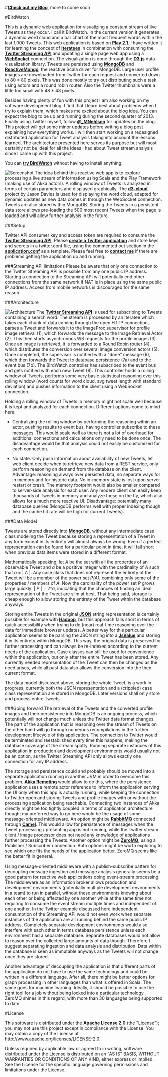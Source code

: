 #**[Check out my Blog](http://matthiasnehlsen.com)**, more to come soon

#BirdWatch  

This is a dynamic web application for visualizing a constant stream of live Tweets as they occur. I call it BirdWatch. In the current version it generates a dynamic word cloud and a bar chart of the most frequent words within the last 1,000 Tweets. This web application is based on **[Play 2.1](http://www.playframework.com)**. I have written it for learning the concept of **[Iteratees](http://www.playframework.com/documentation/2.0.4/Iteratees)** in combination with consuming the **[Twitter Streaming API](https://dev.twitter.com/docs/streaming-apis)** and updating a single page web app using a **[WebSocket](http://tools.ietf.org/html/rfc6455)** connection. The visualization is done through the **[D3.js](http://d3js.org)** data visualization library. Tweets are persisted using **[MongoDB](http://www.mongodb.org)** and **[ReactiveMongo](http://reactivemongo.org)**, the reactive Scala driver for MongoDB. Large user profile images are downloaded from Twitter for each request and converted down to 80 * 80 pixels. This was done mostly to try out distributing such a task using actors and a round robin router. Also the Twitter thumbnails were a little too small with 48 * 48 pixels. 

Besides having plenty of fun with this project I am also working on my software development blog. I find that I learn best about problems when I try to explain them, which makes me excited about the blog idea. You can expect the blog to be up and running during the second quarter of 2013. Finally using Twitter myself, follow **[@_MNehlsen](https://twitter.com/_MNehlsen)** for updates on the blog. This project will get some minor updates before writing a blog post explaining how everything works. I will then start working on a redesigned distributed application for Tweet analysis taking into account the lessons learned. The architecture presented here serves its purpose but will most certainly not be ideal for all the ideas I had about Tweet stream analysis since I came up with this project. 

You can **[try BirdWatch](http://birdwatch.matthiasnehlsen.com)** without having to install anything.

![Screenshot](./docs/screenshot.png)
The idea behind this reactive web app is to explore processing a live stream of information using Scala and the Play Framework (making use of Akka actors). A rolling window of Tweets is analyzed in terms of certain parameters and displayed graphically. The **[d3-cloud](https://github.com/jasondavies/d3-cloud)** project by Jason Davies is used for displaying the word cloud, adapted for dynamic updates as new data comes in through the WebSocket connection. Tweets are also stored within MongoDB. Storing the Tweets in a persistent data store allows pre-loading the 500 most recent Tweets when the page is loaded and will allow further analysis in the future.

###Setup

Twitter API consumer key and access token are required to consume the **[Twitter Streaming API](https://dev.twitter.com/docs/streaming-apis)**. Please **[create a Twitter application](https://dev.twitter.com/apps)** and store keys and secrets in a twitter.conf file, using the commented out section in the **[application.conf](https://github.com/matthiasn/BirdWatch/blob/master/conf/application.conf)** as a template. Please feel free to **[contact me](mailto:matthias.nehlsen@gmail.com)** if there are problems getting the application up and running. 

###Streaming API limitations 
Please be aware that only one connection to the Twitter Streaming API is possible from any one public IP address. Starting a connection to the Streaming API will potentially end other connections from the same network if NAT is in place using the same public IP address. Access from mobile networks is discouraged for the same reason.
 
###Architecture

![Architecture](./docs/BirdWatch.png)
The **[Twitter Streaming API](https://dev.twitter.com/docs/streaming-apis)** is used for subscribing to Tweets containing a search word. The stream is processed by an Iteratee which takes each chunk of data coming through the open HTTP connection, parses a Tweet and forwards it to the ImageProc supervisor for profile image retrieval (1), which forwards the message to the Image Retrieval Actor (2). This then starts asynchronous WS requests for the profile images (3). Once an image is retrieved, it is forwarded to a Round Robin router (4), which distributes the conversion over several image conversion actors (5). Once completed, the supervisor is notified with a "done" message (6), which then forwards the Tweet to database persistence (7a) and to the event bus (7b). The BirdWatch controller has subscribed to the event bus and gets notified with each new Tweet (8). This controller holds a rolling window of Tweets, performs some very basic statistical reasoning over this rolling window (word counts for word cloud, avg tweet length with standard deviation) and pushes information to the client using a WebSocket connection.       

Holding a rolling window of Tweets in memory might not scale well because it is kept and analyzed for each connection. Different options come to mind here:

*   Centralizing the rolling window by performing the reasoning within an actor, pushing results to event bus, having controller subscribe to these messages. This would scale well as there is not a lot of overhead for additional connections and calculations only need to be done once. The disadvantage would be that analysis could not easily be customized for each connection.

*   No state. Only push information about availability of new Tweets, let web client decide when to retrieve new data from a REST service, only perform reasoning on demand from the database on the client. Advantage: reasoning always over persisted data, no separate ways for in memory and for historic data. No in-memory state is lost upon server restart or crash.  The memory footprint would also be smaller compared to server-side analysis for each user. Any modern client can easily keep thousands of Tweets in memory and analyze these on the fly, which also allows for a much more reactive UI. Disadvantage: potentially many database queries (MongoDB performs well with proper indexing though and the cache hit rate will be high for current Tweets).

###Data Model

Tweets are stored directly into **[MongoDB](http://www.mongodb.org)**, without any intermediate case class modeling the Tweet because storing a representation of a Tweet in any form except in its entirety will almost always be wrong. Even if a perfect representation can be found for a particular point in time, it will fall short when previous data items were stored in a different format.

Mathematically speaking, let _A_ be the set with all the properties of an observable Tweet and _a_ be a positive integer with the cardinality of _A_ such that _a_ = | _A_ |.
Any case class that does not represent the entirety of the Tweet will be a member of the power set _P(A)_, combining only some of the properties / members of _A_. Now the cardinality of the power set _P_ grows large quickly: | _P_ | = 2^_a_, indicating that the chances of finding an ideal representation of the Tweet are slim at best. That being said, storage is cheap enough to allow storing the entirety of the Tweet within the database anyways.

Storing entire Tweets in the original **[JSON](https://tools.ietf.org/html/rfc4627)** string representation is certainly possible for example with **[Hadoop](http://hadoop.apache.org)**, but this approach falls short in terms of quick accessibility when trying to do (near) real-time reasoning over the data for immediate browser updates. A better way for this particular application seems to be parsing the JSON string into a **[JsValue](http://www.playframework.com/documentation/api/2.1.1/scala/index.html#play.api.libs.json.JsValue)** and storing it in its entirety within MongoDB. This way, the original data is preserved for further processing and can always be re-indexed according to the current needs of the application. Case classes can still be used for convenience within the application, but only after the entire Tweet has been stored. Any currently needed representation of the Tweet can then be changed as the need arises, while all past data also allows the conversion into the then current format.

The data model discussed above, storing the whole Tweet, is a work in progress; currently both the JSON representation and a (crippled) case class representation are stored in MongoDB. Later versions shall only store and process entire Tweets. 

###Going forward
The retrieval of the Tweets and the converted profile images and their persistence into MongoDB is an ongoing process, which potentially will not change much unless the Twitter data format changes. The part of the application that is reasoning over the stream of Tweets on the other hand will go through numerous recompilations in the further development lifecycle of this application. The connection to Twitter would be terminated and reestablished every time this happens, making the database coverage of the stream spotty. Running separate instances of this application in production and development environments would usually not be an option, as the Twitter Streaming API only allows exactly one connection for any IP address. 

The storage and persistence could and probably should be moved into a separate application running in another JVM in order to overcome this problem. **[Akka Remoting](http://doc.akka.io/docs/akka/snapshot/scala/remoting.html)** would allow to do this, where the persistence application uses a remote actor reference to inform the application serving the UI only when this app is actually running, while keeping the connection to Twitter open and storing Tweets and profile images with or without the processing application being reachable. Connecting two instances of Akka directly might be too tightly coupled in terms of application architecture though; my preferred way to go here would be the usage of some message-oriented middleware. An option might be **[RabbitMQ](http://www.rabbitmq.com)** connected through **[Camel](http://doc.akka.io/docs/akka/2.1.2/scala/camel.html)**. This would allow for persistence of messages when the Tweet processing / presenting app is not running, while the Twitter stream client / image processor does not need any knowledge of applications further processing the Tweets. Another option might be **[ZeroMQ](http://doc.akka.io/docs/akka/2.1.2/scala/zeromq.html)**, using a Publisher / Subscriber connection. Both options might be worth exploring to see which one fits the needs of the application better. ZeroMQ seems like the better fit in general.
 
Using message-oriented middleware with a publish-subscribe pattern for decoupling message ingestion and message analysis generally seems be a good pattern for reactive web applications doing event-stream processing. The middleware as an information broker allows production and development environments (potentially multiple development environments in a team) to run in parallel, without these environments knowing about each other or being affected by one another while at the same time not requiring to consume the event stream multiple times and independent of one another. In the Twitter example discussed here independent consumption of the Streaming API would not even work when separate instances of the application are all running behind the same public IP address. Completely separate development environments would also interfere with each other in terms database persistence unless each environment had a separate database. Separate databases would not allow to reason over the collected large amounts of data though. Therefore I suggest separating ingestion and data analysis and distribution. Data within the database is seen as immutable anyways as the Tweets will not change once they are stored.   

Another advantage of decoupling the application is that different parts of the application do not have to use the same technology and could be written in a different language. After all, there might be better options for graph processing in other languages than what is offered in Scala. The same goes for machine learning. Ideally, it should be possible to use the right tool for a job without being locked into a particular technology. ZeroMQ shines in this regard, with more than 30 languages being supported to date. 
  
#License

This software is distributed under the **[Apache License 2.0](http://www.apache.org/licenses/LICENSE-2.0)** (the "License"); you may not use this project except in compliance with the License. You may obtain a copy of the License at http://www.apache.org/licenses/LICENSE-2.0.

Unless required by applicable law or agreed to in writing, software distributed under the License is distributed on an "AS IS" BASIS, WITHOUT WARRANTIES OR CONDITIONS OF ANY KIND, either express or implied. See the License for the specific language governing permissions and limitations under the License.
